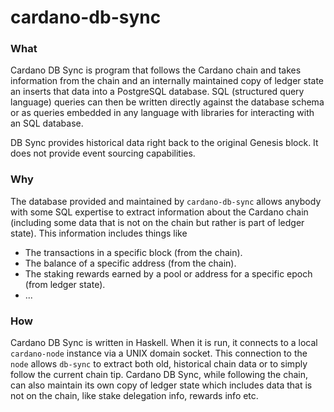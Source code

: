 # cardano-db-sync

### What

Cardano DB Sync is program that follows the Cardano chain and takes information from the chain
and an internally maintained copy of ledger state an inserts that data into a PostgreSQL database.
SQL (structured query language) queries can then be written directly against the database schema
or as queries embedded in any language with libraries for interacting with an SQL database.

DB Sync provides historical data right back to the original Genesis block. It does not provide
event sourcing capabilities.

### Why

The database provided and maintained by `cardano-db-sync` allows anybody with some SQL expertise
to extract information about the Cardano chain (including some data that is not on the chain but
rather is part of ledger state). This information includes things like

* The transactions in a specific block (from the chain).
* The balance of a specific address (from the chain).
* The staking rewards earned by a pool or address for a specific epoch (from ledger state).
* ...

### How

Cardano DB Sync is written in Haskell. When it is run, it connects to a local `cardano-node`
instance via a UNIX domain socket. This connection to the `node` allows `db-sync` to extract both
old, historical chain data or to simply follow the current chain tip. Cardano DB Sync, while
following the chain, can also maintain its own copy of ledger state which includes data that is
not on the chain, like stake delegation info, rewards info etc.

